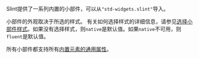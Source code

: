 <!-- Copyright © SixtyFPS GmbH <info@slint.dev> ; SPDX-License-Identifier: MIT -->

Slint提供了一系列内置的小部件，可以从`"std-widgets.slint"`导入。

小部件的外观取决于所选的样式。
有关如何选择样式的详细信息，请参见[选择小部件样式](../../advanced/style.md#selecting-a-widget-style)。如果没有选择样式，则`native`是默认值。如果`native`不可用，则`fluent`是默认值。

所有小部件都支持所有[内置元素的通用属性](../builtins/elements.md#id2)。

